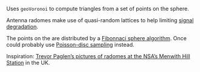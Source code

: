 Uses `geoVoronoi` to compute triangles from a set of points on the sphere.

Antenna radomes make use of quasi-random lattices to help limiting <a href="http://www.radome.net/tl.html#pattern">signal degradation</a>.

The points on the are distributed by a <a href="https://web.archive.org/web/20160709100123/http://stackoverflow.com/questions/9600801/evenly-distributing-n-points-on-a-sphere">Fibonnaci sphere algorithm</a>. Once could probably use <a href="https://www.jasondavies.com/maps/random-points/">Poisson-disc sampling</a> instead.

Inspiration: <a href="https://theintercept.com/2016/09/06/nsa-menwith-hill-targeted-killing-surveillance/">Trevor Paglen’s pictures of radomes at the NSA’s Menwith Hill Station</a> in the UK.

